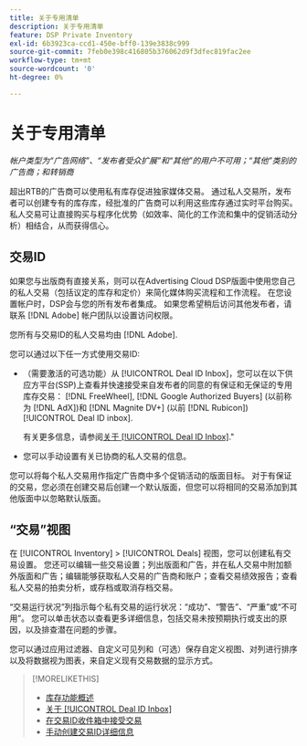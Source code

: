 ```yaml
---
title: 关于专用清单
description: 关于专用清单
feature: DSP Private Inventory
exl-id: 6b3923ca-ccd1-450e-bff0-139e3838c999
source-git-commit: 7feb0e398c416805b376062d9f3dfec819fac2ee
workflow-type: tm+mt
source-wordcount: '0'
ht-degree: 0%

---
```


# 关于专用清单

*帐户类型为“广告网络”、“发布者受众扩展”和“其他”的用户不可用；“其他”类别的广告商；和转销商*

超出RTB的广告商可以使用私有库存促进独家媒体交易。 通过私人交易所，发布者可以创建专有的库存库，经批准的广告商可以利用这些库存通过实时平台购买。 私人交易可让直接购买与程序化优势（如效率、简化的工作流和集中的促销活动分析）相结合，从而获得信心。

## 交易ID

如果您与出版商有直接关系，则可以在Advertising Cloud DSP版面中使用您自己的私人交易（包括议定的库存和定价）来简化媒体购买流程和工作流程。 在您设置帐户时，DSP会与您的所有发布者集成。 如果您希望稍后访问其他发布者，请联系 [!DNL Adobe] 帐户团队以设置访问权限。 <!-- + sentence from Ramey? (no longer here) about how we certify the publishers -->

您所有与交易ID的私人交易均由 [!DNL Adobe].

您可以通过以下任一方式使用交易ID:

* （需要激活的可选功能）从 [!UICONTROL Deal ID Inbox]，您可以在以下供应方平台(SSP)上查看并快速接受来自发布者的同意的有保证和无保证的专用库存交易： [!DNL FreeWheel], [!DNL Google Authorized Buyers] (以前称为 [!DNL AdX])和 [!DNL Magnite DV+] (以前 [!DNL Rubicon]) [!UICONTROL Deal ID inbox].

   有关更多信息，请参阅[关于 [!UICONTROL Deal ID Inbox]](deal-id-inbox-about.md).&quot;

* 您可以手动设置有关已协商的私人交易的信息。

您可以将每个私人交易用作指定广告商中多个促销活动的版面目标。 对于有保证的交易，您必须在创建交易后创建一个默认版面，但您可以将相同的交易添加到其他版面中以忽略默认版面。

## “交易”视图

在 [!UICONTROL Inventory] > [!UICONTROL Deals] 视图，您可以创建私有交易设置。 您还可以编辑一些交易设置；列出版面和广告，并在私人交易中附加额外版面和广告；编辑能够获取私人交易的广告商和账户；查看交易绩效报告；查看私人交易的拍卖分析，或存档或取消存档交易。<!-- ; or edit the attribute tags for a deal -->

“交易运行状况”列指示每个私有交易的运行状况：“成功”、“警告”、“严重”或“不可用”。 您可以单击状态以查看更多详细信息，包括交易未按预期执行或支出的原因，以及排查潜在问题的步骤。

您可以通过应用过滤器、自定义可见列和（可选）保存自定义视图、对列进行排序以及将数据视为图表，来自定义现有交易数据的显示方式。

>[!MORELIKETHIS]
>
>* [库存功能概述](/help/dsp/inventory/inventory-overview.md)
>* [关于 [!UICONTROL Deal ID Inbox]](/help/dsp/inventory/deal-id-inbox-about.md)
>* [在交易ID收件箱中接受交易](deal-id-inbox-accept.md)
>* [手动创建交易ID详细信息](deal-id-create.md)

